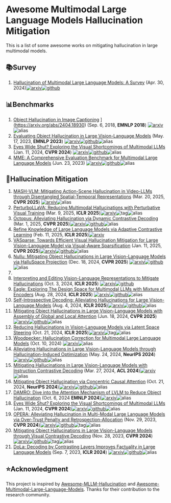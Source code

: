 # Awesome Multimodal Large Language Models Hallucination Mitigation
This is a list of some awesome works on mitigating hallucination in large multimodal models.



## :books:Survey

1. [Hallucination of Multimodal Large Language Models: A Survey](https://arxiv.org/abs/2404.18930) (Apr. 30, 2024)[![arxiv](https://img.shields.io/badge/arXiv-b31b1b.svg)](https://arxiv.org/abs/2404.18930)[![github](https://img.shields.io/github/stars/showlab/Awesome-MLLM-Hallucination)](https://github.com/showlab/Awesome-MLLM-Hallucination/)



## :bar_chart:Benchmarks

1. [Object Hallucination in Image Captioning](https://arxiv.org/abs/1809.02156) ](https://arxiv.org/abs/2404.18930) (Sep. 6, 2018, **EMNLP 2018**) [![arxiv](https://img.shields.io/badge/arXiv-b31b1b.svg)](https://arxiv.org/abs/1809.02156)![alias](https://img.shields.io/badge/CHAIR-black)
2. [Evaluating Object Hallucination in Large Vision-Language Models](https://arxiv.org/abs/2305.10355) (May. 17, 2023, **EMNLP 2023**) [![arxiv](https://img.shields.io/badge/arXiv-b31b1b.svg)](https://arxiv.org/abs/2305.10355)[![github](https://img.shields.io/github/stars/AoiDragon/POPE)](https://github.com/AoiDragon/POPE)![alias](https://img.shields.io/badge/PoPE-black)
3. [Eyes Wide Shut? Exploring the Visual Shortcomings of Multimodal LLMs](https://arxiv.org/abs/2401.06209) (Jan. 11, 2024, **CVPR 2024**) [![arxiv](https://img.shields.io/badge/arXiv-b31b1b.svg)](https://arxiv.org/abs/2305.10355)[![github](https://img.shields.io/github/stars/tsb0601/MMVP)](https://github.com/tsb0601/MMVP)![alias](https://img.shields.io/badge/MMVP-black)
4. [MME: A Comprehensive Evaluation Benchmark for Multimodal Large Language Models](https://arxiv.org/abs/2306.13394) (Jun. 23, 2023) [![arxiv](https://img.shields.io/badge/arXiv-b31b1b.svg)](https://arxiv.org/abs/2306.13394)[![github](https://img.shields.io/github/stars/BradyFU/Awesome-Multimodal-Large-Language-Models)](https://github.com/BradyFU/Awesome-Multimodal-Large-Language-Models)![alias](https://img.shields.io/badge/MME-black)



## :clap:Hallucination Mitigation

1. [MASH-VLM: Mitigating Action-Scene Hallucination in Video-LLMs  through Disentangled Spatial-Temporal Representations](http://arxiv.org/abs/2503.15871) (Mar. 20, 2025, **CVPR 2025**) [![arxiv](https://img.shields.io/badge/arXiv-b31b1b.svg)](http://arxiv.org/abs/2503.15871)![alias](https://img.shields.io/badge/MASH_VLM-black)
2. [PerturboLLaVA: Reducing Multimodal Hallucinations with Perturbative Visual Training](https://arxiv.org/abs/2503.06486) (Mar. 9, 2025, **ICLR 2025**)[![arxiv](https://img.shields.io/badge/arXiv-b31b1b.svg)](https://arxiv.org/abs/2503.06486)![tag](https://img.shields.io/badge/Spotlight-FF4D00)![alias](https://img.shields.io/badge/PerturboLLaVA-black)
3. [Octopus: Alleviating Hallucination via Dynamic Contrastive Decoding](https://arxiv.org/abs/2503.00361) (Mar. 1, 2025, **CVPR 2025**)[![arxiv](https://img.shields.io/badge/arXiv-b31b1b.svg)](https://arxiv.org/abs/2503.00361)[![github](https://img.shields.io/github/stars/LijunZhang01/Octopus)](https://github.com/LijunZhang01/Octopus)![alias](https://img.shields.io/badge/Octopus-black)
4. [Refine Knowledge of Large Language Models via Adaptive Contrastive Learning](http://arxiv.org/abs/2502.07184) (Feb. 11, 2025, **ICLR 2025**)[![arxiv](https://img.shields.io/badge/arXiv-b31b1b.svg)](http://arxiv.org/abs/2502.07184)
5. [VASparse: Towards Efficient Visual Hallucination Mitigation for Large Vision-Language Model via Visual-Aware Sparsification](https://arxiv.org/abs/2501.06553) (Jan. 11, 2025, **CVPR 2025**)[![arxiv](https://img.shields.io/badge/arXiv-b31b1b.svg)](https://arxiv.org/abs/2501.06553)[![github](https://img.shields.io/github/stars/Ziwei-Zheng/Nullu)](https://github.com/Ziwei-Zheng/Nullu)![alias](https://img.shields.io/badge/VASparse-black)
6. [Nullu: Mitigating Object Hallucinations in Large Vision-Language Models via HalluSpace Projection](https://arxiv.org/abs/2412.13817) (Dec. 18, 2024, **CVPR 2025**) [![arxiv](https://img.shields.io/badge/arXiv-b31b1b.svg)](https://arxiv.org/abs/2501.06553)[![github](https://img.shields.io/github/stars/mengchuang123/VASparse-github)](https://github.com/mengchuang123/VASparse-github)![alias](https://img.shields.io/badge/Nullu-black)
7. 
8. [Interpreting and Editing Vision-Language Representations to Mitigate Hallucinations](https://arxiv.org/abs/2410.02762) (Oct. 3, 2024, **ICLR 2025**) [![arxiv](https://img.shields.io/badge/arXiv-b31b1b.svg)](https://arxiv.org/abs/2410.02762)[![github](https://img.shields.io/github/stars/nickjiang2378/vl-interp)](https://github.com/nickjiang2378/vl-interp/)
9. [Eagle: Exploring The Design Space for Multimodal LLMs with Mixture of Encoders](https://arxiv.org/abs/2408.15998) (Aug. 28, 2024, **ICLR 2025**) [![arxiv](https://img.shields.io/badge/arXiv-b31b1b.svg)](https://arxiv.org/abs/2408.15998)[![github](https://img.shields.io/github/stars/NVlabs/Eagle)](https://github.com/NVlabs/Eagle)![alias](https://img.shields.io/badge/Eagle-black)
10. [Self-Introspective Decoding: Alleviating Hallucinations for Large Vision-Language Models](http://arxiv.org/abs/2408.02032) (Aug. 4, 2024, **ICLR 2025**)[![arxiv](https://img.shields.io/badge/arXiv-b31b1b.svg)](https://arxiv.org/abs/2406.12718)[![github](https://img.shields.io/github/stars/huofushuo/SID)](https://github.com/huofushuo/SID)![alias](https://img.shields.io/badge/SID-black)
11. [Mitigating Object Hallucinations in Large Vision-Language Models with Assembly of Global and Local Attention](https://arxiv.org/abs/2406.12718) (Jun. 18, 2024, **CVPR 2025**)[![arxiv](https://img.shields.io/badge/arXiv-b31b1b.svg)](https://arxiv.org/abs/2406.12718)[![github](https://img.shields.io/github/stars/Lackel/AGLA)](https://github.com/Lackel/AGLA)![alias](https://img.shields.io/badge/AGLA-black)
12. [Reducing Hallucinations in Vision-Language Models via Latent Space Steering](https://arxiv.org/abs/2410.15778) (Oct. 21, 2024, **ICLR 2025**)[![arxiv](https://img.shields.io/badge/arXiv-b31b1b.svg)](https://arxiv.org/abs/2410.15778)![tag](https://img.shields.io/badge/Spotlight-FF4D00)![alias](https://img.shields.io/badge/VTI-black)
13. [Woodpecker: Hallucination Correction for  Multimodal Large Language Models](https://arxiv.org/abs/2310.16045) (Oct. 10, 2024) [![arxiv](https://img.shields.io/badge/arXiv-b31b1b.svg)](https://arxiv.org/abs/2310.16045)![alias](https://img.shields.io/badge/Woodpecker-black)
14. [Alleviating Hallucinations in Large Vision-Language Models through Hallucination-Induced Optimization](http://arxiv.org/abs/2405.15356) (May. 24, 2024, **NeurIPS 2024**)[![arxiv](https://img.shields.io/badge/arXiv-b31b1b.svg)](http://arxiv.org/abs/2405.15356)[![github](https://img.shields.io/github/stars/BT-C/HIO)](https://github.com/BT-C/HIO)![alias](https://img.shields.io/badge/HIO-black)
15. [Mitigating Hallucinations in Large Vision-Language Models with Instruction Contrastive Decoding](https://arxiv.org/abs/2403.18715) (Mar. 27, 2024, **ACL 2024**)[![arxiv](https://img.shields.io/badge/arXiv-b31b1b.svg)](https://arxiv.org/abs/2403.18715)![alias](https://img.shields.io/badge/ICD-black)
16. [Mitigating Object Hallucination via Concentric Causal Attention](https://arxiv.org/abs/2410.15926) (Oct. 21, 2024, **NeurIPS 2024**)[![arxiv](https://img.shields.io/badge/arXiv-b31b1b.svg)](https://arxiv.org/abs/2410.15926)[![github](https://img.shields.io/github/stars/xing0047/cca-llava)](https://github.com/xing0047/cca-llava)![alias](https://img.shields.io/badge/CCA-black)
17. [DAMRO: Dive into the Attention Mechanism of LVLM to Reduce Object Hallucination](https://arxiv.org/abs/2410.04514) (Oct. 6, 2024 **EMNLP 2024**)[![arxiv](https://img.shields.io/badge/arXiv-b31b1b.svg)](https://arxiv.org/abs/2410.04514)![alias](https://img.shields.io/badge/DAMRO-black)
18. [Eyes Wide Shut? Exploring the Visual Shortcomings of Multimodal LLMs](https://arxiv.org/abs/2401.06209) (Jan. 11, 2024, **CVPR 2024**)[![arxiv](https://img.shields.io/badge/arXiv-b31b1b.svg)](https://arxiv.org/abs/2305.10355)[![github](https://img.shields.io/github/stars/tsb0601/MMVP)](https://github.com/tsb0601/MMVP)![alias](https://img.shields.io/badge/MoF-black)
19. [OPERA: Alleviating Hallucination in Multi-Modal Large Language Models via Over-Trust Penalty and Retrospection-Allocation](https://arxiv.org/abs/2311.17911) (Nov. 29, 2023, **CVPR 2024**)[![arxiv](https://img.shields.io/badge/arXiv-b31b1b.svg)](https://arxiv.org/abs/2311.17911)[![github](https://img.shields.io/github/stars/shikiw/OPERA)](https://github.com/shikiw/OPERA)![tag](https://img.shields.io/badge/Highlight-FF4D00)![alias](https://img.shields.io/badge/OPERA-black)
20. [Mitigating Object Hallucinations in Large Vision-Language Models through Visual Contrastive Decoding](https://arxiv.org/abs/2311.16922) (Nov. 28, 2023, **CVPR 2024**)[![arxiv](https://img.shields.io/badge/arXiv-b31b1b.svg)](https://arxiv.org/abs/2311.16922)[![github](https://img.shields.io/github/stars/DAMO-NLP-SG/VCD)](https://github.com/DAMO-NLP-SG/VCD)![tag](https://img.shields.io/badge/Highlight-FF4D00)![alias](https://img.shields.io/badge/VCD-black)
21. [DoLa: Decoding by Contrasting Layers Improves Factuality in Large Language Models](https://arxiv.org/abs/2309.03883) (Sep. 7, 2023, **ICLR 2024**) [![arxiv](https://img.shields.io/badge/arXiv-b31b1b.svg)](https://arxiv.org/abs/2309.03883)[![github](https://img.shields.io/github/stars/voidism/DoLa)](https://github.com/voidism/DoLa)![alias](https://img.shields.io/badge/DoLa-black)





## :star:Acknowledgment

This project is inspired by [Awesome-MLLM-Hallucination](https://github.com/showlab/Awesome-MLLM-Hallucination) and [Awesome-Multimodal-Large-Language-Models](https://github.com/BradyFU/Awesome-Multimodal-Large-Language-Models). Thanks for their contribution to the research community.
